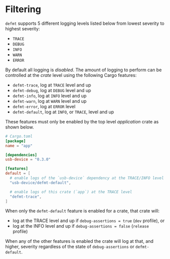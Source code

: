 # Filtering

`defmt` supports 5 different logging levels listed below from lowest severity to highest severity:

- `TRACE`
- `DEBUG`
- `INFO`
- `WARN`
- `ERROR`

By default all logging is *disabled*.
The amount of logging to perform can be controlled at the *crate* level using the following Cargo features:

- `defmt-trace`, log at `TRACE` level and up
- `defmt-debug`, log at `DEBUG` level and up
- `defmt-info`, log at `INFO` level and up
- `defmt-warn`, log at `WARN` level and up
- `defmt-error`, log at `ERROR` level
- `defmt-default`, log at `INFO`, or `TRACE`, level and up

These features must only be enabled by the top level *application* crate as shown below.

``` toml
# Cargo.toml
[package]
name = "app"

[dependencies]
usb-device = "0.3.0"

[features]
default = [
  # enable logs of the `usb-device` dependency at the TRACE/INFO level
  "usb-device/defmt-default",

  # enable logs of this crate (`app`) at the TRACE level
  "defmt-trace",
]
```

When only the `defmt-default` feature is enabled for a crate, that crate will:

- log at the TRACE level and up if `debug-assertions = true` (`dev` profile), or
- log at the INFO level and up if `debug-assertions = false` (`release` profile)

When any of the other features is enabled the crate will log at that, and higher, severity regardless of the state of `debug-assertions` or `defmt-default`.
